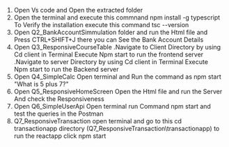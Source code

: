 1. Open Vs code and Open the extracted folder
2. Open the terminal and execute this commnand
npm install -g typescript
To Verify the installation execute this command
tsc --version
3. Open Q2_BankAccountSimmulation folder and run the Html file and Press CTRL+SHIFT+J there you can See the Bank Account Details
4. Open Q3_ResponsiveCourseTable 
.Navigate to  Client Directory by using Cd client in Terminal 
Execute Npm start to run the frontend server 
.Navigate to  server Directory by using Cd client in Terminal 
Execute Npm start to run the Backend server 
5. Open Q4_SimpleCalc 
Open terminal and Run the command as npm start "What is 5 plus 7?"
6. Open Q5_ResponsiveHomeScreen 
Open the Html file  and run the Server And check the Responsiveness
7.  Open Q6_SimpleUserApi
Open terminal run Command npm start and test the queries in the Postman
8. Q7_ResponsiveTransaction
open terminal and go to this cd transactionapp directory (Q7_ResponsiveTransaction\transactionapp)
to run the reactapp click npm start





 


